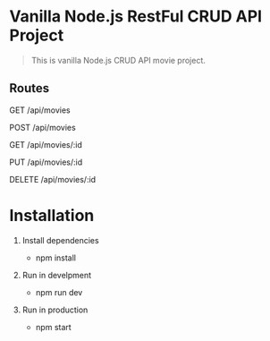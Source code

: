 # Vanilla Node.js RestFul CRUD API Project
>This is vanilla Node.js CRUD API movie project.
## Routes
GET      /api/movies

POST     /api/movies

GET      /api/movies/:id

PUT      /api/movies/:id

DELETE   /api/movies/:id
# Installation
1. Install dependencies
   - npm install

2. Run in develpment
   - npm run dev

3. Run in production
   - npm start


     

